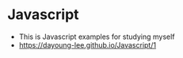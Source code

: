 # Javascript
- This is Javascript examples for studying myself
- https://dayoung-lee.github.io/Javascript/1
